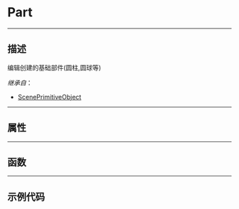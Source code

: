 # Part
------------------------------------------------------------------------------------------
## 描述

编辑创建的基础部件(圆柱,圆球等)

*继承自*：
* [ScenePrimitiveObject](/Api/Class/Bind/ScenePrimitiveObject.md)

------------------------------------------------------------------------------------------
## 属性

------------------------------------------------------------------------------------------
## 函数

------------------------------------------------------------------------------------------
## 示例代码
